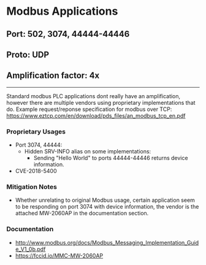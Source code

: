 # Modbus Applications

## Port: 502, 3074, 44444-44446

## Proto: UDP

## Amplification factor: 4x

---

Standard modbus PLC applications dont really have an amplification, however there are multiple vendors using proprietary implementations that do. Example request/reponse specification for modbus over TCP: https://www.eztcp.com/en/download/pds_files/an_modbus_tcp_en.pdf

### Proprietary Usages

- Port 3074, 44444:
  - Hidden SRV-INFO alias on some implementations:
    - Sending "Hello World" to ports 44444-44446 returns device information.
- CVE-2018-5400

### Mitigation Notes

- Whether unrelating to original Modbus usage, certain application seem to be responding on port 3074 with device information, the vendor is the attached MW-2060AP in the documentation section.

### Documentation

- http://www.modbus.org/docs/Modbus_Messaging_Implementation_Guide_V1_0b.pdf
- https://fccid.io/MMC-MW-2060AP
